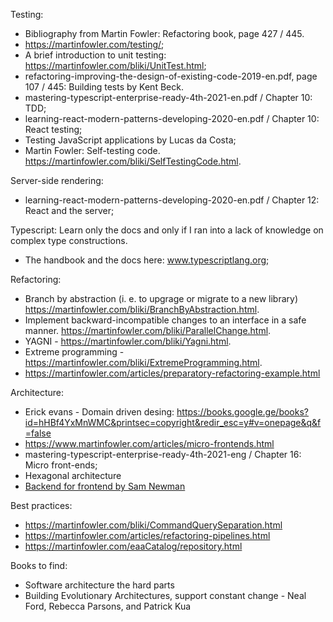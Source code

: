 Testing:
- Bibliography from Martin Fowler: Refactoring book, page 427 / 445.
- https://martinfowler.com/testing/;
- A brief introduction to unit testing: https://martinfowler.com/bliki/UnitTest.html;
- refactoring-improving-the-design-of-existing-code-2019-en.pdf, page 107 / 445: Building tests by Kent Beck.
- mastering-typescript-enterprise-ready-4th-2021-en.pdf / Chapter 10: TDD;
- learning-react-modern-patterns-developing-2020-en.pdf / Chapter 10: React testing;
- Testing JavaScript applications by Lucas da Costa;
- Martin Fowler: Self-testing code. https://martinfowler.com/bliki/SelfTestingCode.html.

Server-side rendering:
- learning-react-modern-patterns-developing-2020-en.pdf / Chapter 12: React and the server;

Typescript:
Learn only the docs and only if I ran into a lack of knowledge on complex type constructions.
- The handbook and the docs here: www.typescriptlang.org;

Refactoring:
- Branch by abstraction (i. e. to upgrage or migrate to a new library) https://martinfowler.com/bliki/BranchByAbstraction.html.
- Implement backward-incompatible changes to an interface in a safe manner. https://martinfowler.com/bliki/ParallelChange.html.
- YAGNI - https://martinfowler.com/bliki/Yagni.html.
- Extreme programming - https://martinfowler.com/bliki/ExtremeProgramming.html.
- https://martinfowler.com/articles/preparatory-refactoring-example.html

Architecture:
- Erick evans - Domain driven desing: https://books.google.ge/books?id=hHBf4YxMnWMC&printsec=copyright&redir_esc=y#v=onepage&q&f=false
- https://www.martinfowler.com/articles/micro-frontends.html
- mastering-typescript-enterprise-ready-4th-2021-eng / Chapter 16: Micro front-ends;
- Hexagonal architecture
- [Backend for frontend by Sam Newman](https://samnewman.io/patterns/architectural/bff/)

Best practices:
- https://martinfowler.com/bliki/CommandQuerySeparation.html
- https://martinfowler.com/articles/refactoring-pipelines.html
- https://martinfowler.com/eaaCatalog/repository.html

Books to find:
- Software architecture the hard parts
- Building Evolutionary Architectures, support constant change - Neal Ford, Rebecca Parsons, and Patrick Kua
